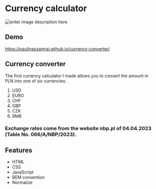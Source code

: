 # Currency calculator

![enter image description here](https://i.postimg.cc/qqV5hdMK/currency-converter.png)
## Demo
https://paulinaszamraj.github.io/currency-converter/

## Currency converter
The first currency calculator I made allows you to convert the amount in PLN into one of six currencies:
 1. USD
 2. EURO
 3. CHF
 4. GBP
 5. CZK
 6. RMB
 
 ### Exchange rates come from the website nbp.pl of 04.04.2023 (Table No. 066/A/NBP/2023).

## Features

 - HTML
 - CSS
 - JavaScript
 - BEM convention
 - Normalize
